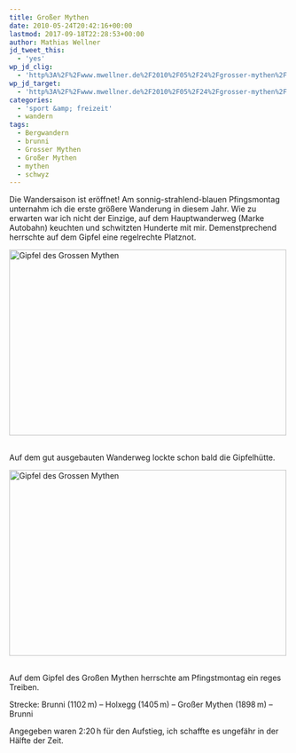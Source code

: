 ```yaml
---
title: Großer Mythen
date: 2010-05-24T20:42:16+00:00
lastmod: 2017-09-18T22:28:53+00:00
author: Mathias Wellner
jd_tweet_this:
  - 'yes'
wp_jd_clig:
  - 'http%3A%2F%2Fwww.mwellner.de%2F2010%2F05%2F24%2Fgrosser-mythen%2F'
wp_jd_target:
  - 'http%3A%2F%2Fwww.mwellner.de%2F2010%2F05%2F24%2Fgrosser-mythen%2F'
categories:
  - 'sport &amp; freizeit'
  - wandern
tags:
  - Bergwandern
  - brunni
  - Grosser Mythen
  - Großer Mythen
  - mythen
  - schwyz
---
```

Die Wandersaison ist eröffnet! Am sonnig-strahlend-blauen Pfingsmontag unternahm ich die erste größere Wanderung in diesem Jahr. Wie zu erwarten war ich nicht der Einzige, auf dem Hauptwanderweg (Marke Autobahn) keuchten und schwitzten Hunderte mit mir. Demenstprechend herrschte auf dem Gipfel eine regelrechte Platznot. 

<div style="width: 510px" class="wp-caption aligncenter">
  <a href="http://www.flickr.com/photos/mwellner/4652325746/" title="Gipfel des Grossen Mythen by wellnair, on Flickr"><img src="http://farm5.static.flickr.com/4001/4652325746_da2935df47.jpg" width="500" height="335" alt="Gipfel des Grossen Mythen" /></a>
  
  <p class="wp-caption-text">
    <br /> Auf dem gut ausgebauten Wanderweg lockte schon bald die Gipfelhütte.
  </p>
  
  <p>
  </p>
</div>

<div style="width: 510px" class="wp-caption aligncenter">
  <a href="http://www.flickr.com/photos/mwellner/4651708657/" title="Gipfel des Grossen Mythen by wellnair, on Flickr"><img src="http://farm5.static.flickr.com/4015/4651708657_a4fc4a85a3.jpg" width="500" height="335" alt="Gipfel des Grossen Mythen" /></a>
  
  <p class="wp-caption-text">
    <br /> Auf dem Gipfel des Großen Mythen herrschte am Pfingstmontag ein reges Treiben.
  </p>
  
  <p>
  </p>
</div>

Strecke: Brunni (1102&thinsp;m) – Holxegg (1405 m) – Großer Mythen (1898 m) – Brunni

Angegeben waren 2:20&thinsp;h für den Aufstieg, ich schaffte es ungefähr in der Hälfte der Zeit.
